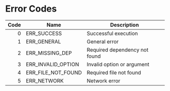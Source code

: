 # Error Codes

| Code | Name              | Description                    |
|-----:|-------------------|--------------------------------|
| 0    | ERR_SUCCESS       | Successful execution            |
| 1    | ERR_GENERAL       | General error                   |
| 2    | ERR_MISSING_DEP   | Required dependency not found   |
| 3    | ERR_INVALID_OPTION| Invalid option or argument      |
| 4    | ERR_FILE_NOT_FOUND| Required file not found         |
| 5    | ERR_NETWORK       | Network error                   |
